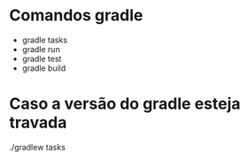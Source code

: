 # Comandos gradle
- gradle tasks
- gradle run
- gradle test
- gradle build


# Caso a versão do gradle esteja travada
./gradlew tasks